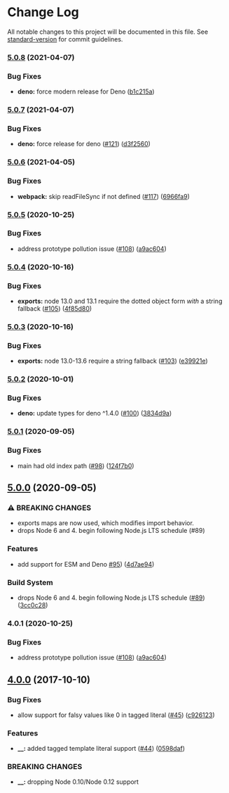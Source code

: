 # Change Log

All notable changes to this project will be documented in this file. See [standard-version](https://github.com/conventional-changelog/standard-version) for commit guidelines.
### [5.0.8](https://www.github.com/yargs/y18n/compare/v5.0.7...v5.0.8) (2021-04-07)
### Bug Fixes

* **deno:** force modern release for Deno ([b1c215a](https://www.github.com/yargs/y18n/commit/b1c215aed714bee5830e76de3e335504dc2c4dab))
### [5.0.7](https://www.github.com/yargs/y18n/compare/v5.0.6...v5.0.7) (2021-04-07)
### Bug Fixes

* **deno:** force release for deno ([#121](https://www.github.com/yargs/y18n/issues/121)) ([d3f2560](https://www.github.com/yargs/y18n/commit/d3f2560e6cedf2bfa2352e9eec044da53f9a06b2))
### [5.0.6](https://www.github.com/yargs/y18n/compare/v5.0.5...v5.0.6) (2021-04-05)
### Bug Fixes

* **webpack:** skip readFileSync if not defined ([#117](https://www.github.com/yargs/y18n/issues/117)) ([6966fa9](https://www.github.com/yargs/y18n/commit/6966fa91d2881cc6a6c531e836099e01f4da1616))
### [5.0.5](https://www.github.com/yargs/y18n/compare/v5.0.4...v5.0.5) (2020-10-25)
### Bug Fixes

* address prototype pollution issue ([#108](https://www.github.com/yargs/y18n/issues/108)) ([a9ac604](https://www.github.com/yargs/y18n/commit/a9ac604abf756dec9687be3843e2c93bfe581f25))
### [5.0.4](https://www.github.com/yargs/y18n/compare/v5.0.3...v5.0.4) (2020-10-16)
### Bug Fixes

* **exports:** node 13.0 and 13.1 require the dotted object form _with_ a string fallback ([#105](https://www.github.com/yargs/y18n/issues/105)) ([4f85d80](https://www.github.com/yargs/y18n/commit/4f85d80dbaae6d2c7899ae394f7ad97805df4886))
### [5.0.3](https://www.github.com/yargs/y18n/compare/v5.0.2...v5.0.3) (2020-10-16)
### Bug Fixes

* **exports:** node 13.0-13.6 require a string fallback ([#103](https://www.github.com/yargs/y18n/issues/103)) ([e39921e](https://www.github.com/yargs/y18n/commit/e39921e1017f88f5d8ea97ddea854ffe92d68e74))
### [5.0.2](https://www.github.com/yargs/y18n/compare/v5.0.1...v5.0.2) (2020-10-01)
### Bug Fixes

* **deno:** update types for deno ^1.4.0 ([#100](https://www.github.com/yargs/y18n/issues/100)) ([3834d9a](https://www.github.com/yargs/y18n/commit/3834d9ab1332f2937c935ada5e76623290efae81))
### [5.0.1](https://www.github.com/yargs/y18n/compare/v5.0.0...v5.0.1) (2020-09-05)
### Bug Fixes

* main had old index path ([#98](https://www.github.com/yargs/y18n/issues/98)) ([124f7b0](https://www.github.com/yargs/y18n/commit/124f7b047ba9596bdbdf64459988304e77f3de1b))
## [5.0.0](https://www.github.com/yargs/y18n/compare/v4.0.0...v5.0.0) (2020-09-05)
### ⚠ BREAKING CHANGES

* exports maps are now used, which modifies import behavior.
* drops Node 6 and 4. begin following Node.js LTS schedule (#89)
### Features

* add support for ESM and Deno [#95](https://www.github.com/yargs/y18n/issues/95)) ([4d7ae94](https://www.github.com/yargs/y18n/commit/4d7ae94bcb42e84164e2180366474b1cd321ed94))
### Build System

* drops Node 6 and 4. begin following Node.js LTS schedule ([#89](https://www.github.com/yargs/y18n/issues/89)) ([3cc0c28](https://www.github.com/yargs/y18n/commit/3cc0c287240727b84eaf1927f903612ec80f5e43))
### 4.0.1 (2020-10-25)
### Bug Fixes

* address prototype pollution issue ([#108](https://www.github.com/yargs/y18n/issues/108)) ([a9ac604](https://www.github.com/yargs/y18n/commit/7de58ca0d315990cdb38234e97fc66254cdbcd71))
## [4.0.0](https://github.com/yargs/y18n/compare/v3.2.1...v4.0.0) (2017-10-10)
### Bug Fixes

* allow support for falsy values like 0 in tagged literal ([#45](https://github.com/yargs/y18n/issues/45)) ([c926123](https://github.com/yargs/y18n/commit/c926123))
### Features

* **__:** added tagged template literal support ([#44](https://github.com/yargs/y18n/issues/44)) ([0598daf](https://github.com/yargs/y18n/commit/0598daf))
### BREAKING CHANGES

* **__:** dropping Node 0.10/Node 0.12 support
